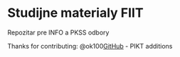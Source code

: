 Studijne materialy FIIT
==============================================

Repozitar pre INFO a PKSS odbory

Thanks for contributing:
@ok100[GitHub](https://github.com/ok100) - PIKT additions
